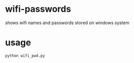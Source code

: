 # wifi-passwords
shows wifi names and passwords stored on windows system

# usage
```python wifi_pwd.py```
